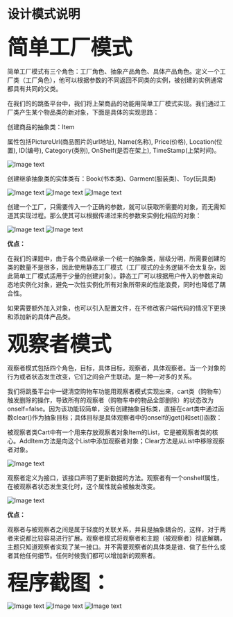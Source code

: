# 设计模式说明

<font size=30><b> 简单工厂模式 </b></font>

简单工厂模式有三个角色：工厂角色、抽象产品角色、具体产品角色。定义一个工厂类（工厂角色），他可以根据参数的不同返回不同类的实例，被创建的实例通常都具有共同的父类。

在我们的的跳蚤平台中，我们将上架商品的功能用简单工厂模式实现。我们通过工厂类产生某个物品类的新对象，下面是具体的实现思路：

创建商品的抽象类：Item

属性包括PictureUrl(商品图片的url地址), Name(名称), Price(价格), Location(位置), ID(编号), Category(类别), OnShelf(是否在架上), TimeStamp(上架时间)。

![Image text](https://github.com/TantalizingPotato/FleaMarketOnCampus/blob/master/pics/Item_interface.png)

创建继承抽象类的实体类有：Book(书本类)、Garment(服装类)、Toy(玩具类)

![Image text](https://github.com/TantalizingPotato/FleaMarketOnCampus/blob/master/pics/Book_class.png)
![Image text](https://github.com/TantalizingPotato/FleaMarketOnCampus/blob/master/pics/Garment_class.png)
![Image text](https://github.com/TantalizingPotato/FleaMarketOnCampus/blob/master/pics/Toy_class.png)

创建一个工厂，只需要传入一个正确的参数，就可以获取所需要的对象，而无需知道其实现过程。那么使其可以根据传递过来的参数来实例化相应的对象：

![Image text](https://github.com/TantalizingPotato/FleaMarketOnCampus/blob/master/pics/ItemFactory.png)
![Image text](https://github.com/TantalizingPotato/FleaMarketOnCampus/blob/master/pics/button1_click.png)

<b>优点：</b>

在我们的课题中，由于各个商品继承一个统一的抽象类，层级分明，所需要创建的类的数量不是很多，因此使用静态工厂模式（工厂模式的业务逻辑不会太复杂，因此简单工厂模式适用于少量的创建对象）。静态工厂可以根据用户传入的参数来动态地实例化对象，避免一次性实例化所有对象所带来的性能浪费，同时也降低了耦合性。

如果需要额外加入对象，也可以引入配置文件，在不修改客户端代码的情况下更换和添加新的具体产品类。


<font size=30><b> 观察者模式 </b></font>

观察者模式包括四个角色，目标，具体目标，观察者，具体观察者。当一个对象的行为或者状态发生改变，它们之间会产生联动。是一种一对多的关系。

我们将跳蚤平台中一键清空购物车功能用观察者模式实现出来，cart类（购物车）触发删除的操作，导致所有的观察者（购物车中的物品全部删除）的状态改为onself=false。因为该功能较简单，没有创建抽象目标类，直接在cart类中通过函数clear()作为抽象目标；具体目标是具体观察者中的onself的get()和set()函数：

被观察者类Cart中有一个用来存放观察者对象Item的List，它是被观察者类的核心。AddItem方法是向这个List中添加观察者对象；Clear方法是从List中移除观察者对象。

![Image text](https://github.com/TantalizingPotato/FleaMarketOnCampus/blob/master/pics/Cart_observed.png)

观察者定义为接口，该接口声明了更新数据的方法。观察者有一个onshelf属性，在被观察者状态发生变化时，这个属性就会被触发改变。

![Image text](https://github.com/TantalizingPotato/FleaMarketOnCampus/blob/master/pics/OnShelf.png)

<b>优点：</b>

观察者与被观察者之间是属于轻度的关联关系，并且是抽象耦合的，这样，对于两者来说都比较容易进行扩展。观察者模式将观察者和主题（被观察者）彻底解耦，主题只知道观察者实现了某一接口。并不需要观察者的具体类是谁、做了些什么或者其他任何细节。任何时候我们都可以增加新的观察者。

<font size=30><b>程序截图：</b></font>

![Image text](https://github.com/TantalizingPotato/FleaMarketOnCampus/blob/master/pics/PrintScreen_1.png)
![Image text](https://github.com/TantalizingPotato/FleaMarketOnCampus/blob/master/pics/PrintScreen_2.png)
![Image text](https://github.com/TantalizingPotato/FleaMarketOnCampus/blob/master/pics/PrintScreen_3.png)
